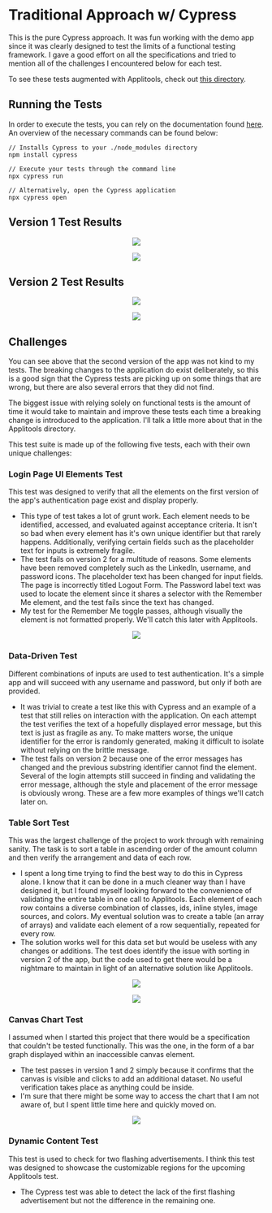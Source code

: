 # Traditional Approach w/ Cypress

This is the pure Cypress approach. It was fun working with the demo app since it was clearly designed to test the limits of a functional testing framework. I gave a good effort on all the specifications and tried to mention all of the challenges I encountered below for each test.

To see these tests augmented with Applitools, check out [this directory](https://github.com/erdavids/Applitools-Hackathon-2019/tree/master/Applitools).

## Running the Tests

In order to execute the tests, you can rely on the documentation found [here](https://docs.cypress.io/guides/getting-started/installing-cypress.html#System-requirements). An overview of the necessary commands can be found below:
```
// Installs Cypress to your ./node_modules directory
npm install cypress

// Execute your tests through the command line
npx cypress run

// Alternatively, open the Cypress application
npx cypress open
```

## Version 1 Test Results

<p align="center"><img src="https://github.com/erdavids/Applitools-Hackathon-2019/blob/master/Traditional/Images/terminal-test-v1.png"></p>

<p align="center"><img src="https://github.com/erdavids/Applitools-Hackathon-2019/blob/master/Traditional/Images/traditional-full-run.png"></p>

## Version 2 Test Results

<p align="center"><img src="https://github.com/erdavids/Applitools-Hackathon-2019/blob/master/Traditional/Images/terminal-test-v2.png"></p>

<p align="center"><img src="https://github.com/erdavids/Applitools-Hackathon-2019/blob/master/Traditional/Images/traditional-run-v2.png"></p>

## Challenges

You can see above that the second version of the app was not kind to my tests. The breaking changes to the application do exist deliberately, so this is a good sign that the Cypress tests are picking up on some things that are wrong, but there are also several errors that they did not find. 

The biggest issue with relying solely on functional tests is the amount of time it would take to maintain and improve these tests each time a breaking change is introduced to the application. I'll talk a little more about that in the Applitools directory.

This test suite is made up of the following five tests, each with their own unique challenges:

### Login Page UI Elements Test
This test was designed to verify that all the elements on the first version of the app's authentication page exist and display properly.
- This type of test takes a lot of grunt work. Each element needs to be identified, accessed, and evaluated against acceptance criteria. It isn't so bad when every element has it's own unique identifier but that rarely happens. Additionally, verifying certain fields such as the placeholder text for inputs is extremely fragile.
- The test fails on version 2 for a multitude of reasons. Some elements have been removed completely such as the LinkedIn, username, and password icons. The placeholder text has been changed for input fields. The page is incorrectly titled Logout Form. The Password label text was used to locate the element since it shares a selector with the Remember Me element, and the test fails since the text has changed.
- My test for the Remember Me toggle passes, although visually the element is not formatted properly. We'll catch this later with Applitools.

<p align="center"><img src="https://github.com/erdavids/Applitools-Hackathon-2019/blob/master/Traditional/Images/login-v2.png"></p>
    
### Data-Driven Test
Different combinations of inputs are used to test authentication. It's a simple app and will succeed with any username and password, but only if both are provided.
- It was trivial to create a test like this with Cypress and an example of a test that still relies on interaction with the application. On each attempt the test verifies the text of a hopefully displayed error message, but this text is just as fragile as any. To make matters worse, the unique identifier for the error is randomly generated, making it difficult to isolate without relying on the brittle message.
- The test fails on version 2 because one of the error messages has changed and the previous substring identifier cannot find the element. Several of the login attempts still succeed in finding and validating the error message, although the style and placement of the error message is obviously wrong. These are a few more examples of things we'll catch later on.
    
### Table Sort Test
This was the largest challenge of the project to work through with remaining sanity. The task is to sort a table in ascending order of the amount column and then verify the arrangement and data of each row. 
- I spent a long time trying to find the best way to do this in Cypress alone. I know that it can be done in a much cleaner way than I have designed it, but I found myself looking forward to the convenience of validating the entire table in one call to Applitools. Each element of each row contains a diverse combination of classes, ids, inline styles, image sources, and colors. My eventual solution was to create a table (an array of arrays) and validate each element of a row sequentially, repeated for every row.
- The solution works well for this data set but would be useless with any changes or additions. The test does identify the issue with sorting in version 2 of the app, but the code used to get there would be a nightmare to maintain in light of an alternative solution like Applitools.

<p align="center"><img src="https://github.com/erdavids/Applitools-Hackathon-2019/blob/master/Traditional/Images/table-unsorted.png"></p>

<p align="center"><img src="https://github.com/erdavids/Applitools-Hackathon-2019/blob/master/Traditional/Images/table-code.png"></p>
    
### Canvas Chart Test
I assumed when I started this project that there would be a specification that couldn't be tested functionally. This was the one, in the form of a bar graph displayed within an inaccessible canvas element.
- The test passes in version 1 and 2 simply because it confirms that the canvas is visible and clicks to add an additional dataset. No useful verification takes place as anything could be inside.
- I'm sure that there might be some way to access the chart that I am not aware of, but I spent little time here and quickly moved on. 

<p align="center"><img src="https://github.com/erdavids/Applitools-Hackathon-2019/blob/master/Traditional/Images/canvas-object.png"></p>

### Dynamic Content Test
This test is used to check for two flashing advertisements. I think this test was designed to showcase the customizable regions for the upcoming Applitools test.
- The Cypress test was able to detect the lack of the first flashing advertisement but not the difference in the remaining one.

